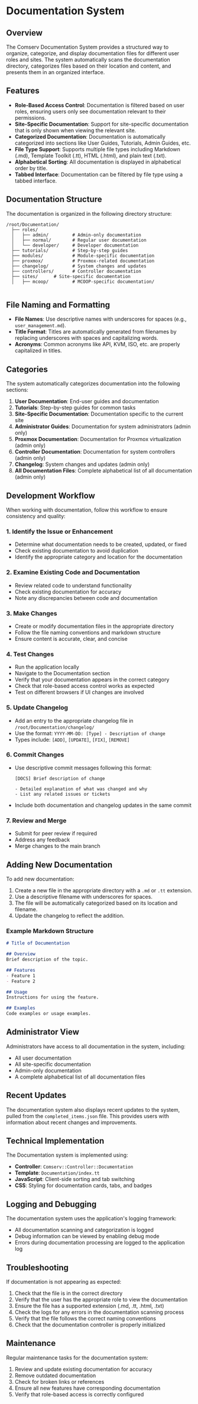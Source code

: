 # Documentation System

## Overview

The Comserv Documentation System provides a structured way to organize, categorize, and display documentation files for different user roles and sites. The system automatically scans the documentation directory, categorizes files based on their location and content, and presents them in an organized interface.

## Features

- **Role-Based Access Control**: Documentation is filtered based on user roles, ensuring users only see documentation relevant to their permissions.
- **Site-Specific Documentation**: Support for site-specific documentation that is only shown when viewing the relevant site.
- **Categorized Documentation**: Documentation is automatically categorized into sections like User Guides, Tutorials, Admin Guides, etc.
- **File Type Support**: Supports multiple file types including Markdown (.md), Template Toolkit (.tt), HTML (.html), and plain text (.txt).
- **Alphabetical Sorting**: All documentation is displayed in alphabetical order by title.
- **Tabbed Interface**: Documentation can be filtered by file type using a tabbed interface.

## Documentation Structure

The documentation is organized in the following directory structure:

```
/root/Documentation/
  ├── roles/
  │   ├── admin/         # Admin-only documentation
  │   ├── normal/        # Regular user documentation
  │   └── developer/     # Developer documentation
  ├── tutorials/         # Step-by-step guides
  ├── modules/           # Module-specific documentation
  ├── proxmox/           # Proxmox-related documentation
  ├── changelog/         # System changes and updates
  ├── controllers/       # Controller documentation
  ├── sites/      # Site-specific documentation
  │   ├── mcoop/         # MCOOP-specific documentation/  
    
```

## File Naming and Formatting

- **File Names**: Use descriptive names with underscores for spaces (e.g., `user_management.md`).
- **Title Format**: Titles are automatically generated from filenames by replacing underscores with spaces and capitalizing words.
- **Acronyms**: Common acronyms like API, KVM, ISO, etc. are properly capitalized in titles.

## Categories

The system automatically categorizes documentation into the following sections:

1. **User Documentation**: End-user guides and documentation
2. **Tutorials**: Step-by-step guides for common tasks
3. **Site-Specific Documentation**: Documentation specific to the current site
4. **Administrator Guides**: Documentation for system administrators (admin only)
5. **Proxmox Documentation**: Documentation for Proxmox virtualization (admin only)
6. **Controller Documentation**: Documentation for system controllers (admin only)
7. **Changelog**: System changes and updates (admin only)
8. **All Documentation Files**: Complete alphabetical list of all documentation (admin only)

## Development Workflow

When working with documentation, follow this workflow to ensure consistency and quality:

### 1. Identify the Issue or Enhancement

- Determine what documentation needs to be created, updated, or fixed
- Check existing documentation to avoid duplication
- Identify the appropriate category and location for the documentation

### 2. Examine Existing Code and Documentation

- Review related code to understand functionality
- Check existing documentation for accuracy
- Note any discrepancies between code and documentation

### 3. Make Changes

- Create or modify documentation files in the appropriate directory
- Follow the file naming conventions and markdown structure
- Ensure content is accurate, clear, and concise

### 4. Test Changes

- Run the application locally
- Navigate to the Documentation section
- Verify that your documentation appears in the correct category
- Check that role-based access control works as expected
- Test on different browsers if UI changes are involved

### 5. Update Changelog

- Add an entry to the appropriate changelog file in `/root/Documentation/changelog/`
- Use the format: `YYYY-MM-DD: [Type] - Description of change`
- Types include: `[ADD]`, `[UPDATE]`, `[FIX]`, `[REMOVE]`

### 6. Commit Changes

- Use descriptive commit messages following this format:
  ```
  [DOCS] Brief description of change
  
  - Detailed explanation of what was changed and why
  - List any related issues or tickets
  ```
- Include both documentation and changelog updates in the same commit

### 7. Review and Merge

- Submit for peer review if required
- Address any feedback
- Merge changes to the main branch

## Adding New Documentation

To add new documentation:

1. Create a new file in the appropriate directory with a `.md` or `.tt` extension.
2. Use a descriptive filename with underscores for spaces.
3. The file will be automatically categorized based on its location and filename.
4. Update the changelog to reflect the addition.

### Example Markdown Structure

```markdown
# Title of Documentation

## Overview
Brief description of the topic.

## Features
- Feature 1
- Feature 2

## Usage
Instructions for using the feature.

## Examples
Code examples or usage examples.
```

## Administrator View

Administrators have access to all documentation in the system, including:

- All user documentation
- All site-specific documentation
- Admin-only documentation
- A complete alphabetical list of all documentation files

## Recent Updates

The documentation system also displays recent updates to the system, pulled from the `completed_items.json` file. This provides users with information about recent changes and improvements.

## Technical Implementation

The Documentation system is implemented using:

- **Controller**: `Comserv::Controller::Documentation`
- **Template**: `Documentation/index.tt`
- **JavaScript**: Client-side sorting and tab switching
- **CSS**: Styling for documentation cards, tabs, and badges

## Logging and Debugging

The documentation system uses the application's logging framework:

- All documentation scanning and categorization is logged
- Debug information can be viewed by enabling debug mode
- Errors during documentation processing are logged to the application log

## Troubleshooting

If documentation is not appearing as expected:

1. Check that the file is in the correct directory
2. Verify that the user has the appropriate role to view the documentation
3. Ensure the file has a supported extension (.md, .tt, .html, .txt)
4. Check the logs for any errors in the documentation scanning process
5. Verify that the file follows the correct naming conventions
6. Check that the documentation controller is properly initialized

## Maintenance

Regular maintenance tasks for the documentation system:

1. Review and update existing documentation for accuracy
2. Remove outdated documentation
3. Check for broken links or references
4. Ensure all new features have corresponding documentation
5. Verify that role-based access is correctly configured
